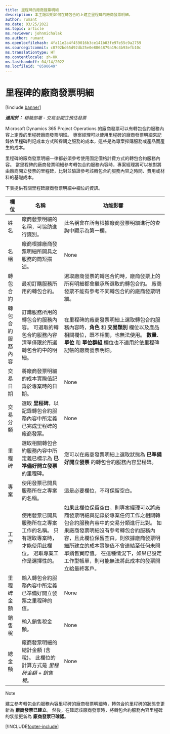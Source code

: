 ```yaml
---
title: 里程碑的廠商發票明細
description: 本主題說明如何在轉包合約上建立里程碑的廠商發票明細。
author: rumant
ms.date: 03/25/2022
ms.topic: article
ms.reviewer: johnmichalak
ms.author: rumant
ms.openlocfilehash: 4fa11e2a4f459016b3ce141b03fe97e55c9a2759
ms.sourcegitcommit: c0792bd65d92db25e0e8864879a19c4b93efb10c
ms.translationtype: HT
ms.contentlocale: zh-HK
ms.lasthandoff: 04/14/2022
ms.locfileid: "8590649"
---
```

# <a name="vendor-invoice-lines-for-milestones"></a>里程碑的廠商發票明細

[!include [banner](../../includes/dataverse-preview.md)]

_**適用於：** 精簡部署 - 交易至開立預估發票_

Microsoft Dynamics 365 Project Operations 的廠商發票可以有轉包合約服務內容上定義的里程碑廠商發票明細。 專案經理可以使用里程碑的廠商發票明細來記錄依里程碑列記成本方式所採購之服務的成本，這些是為專案採購服務或產品而產生的成本。

里程碑的廠商發票明細一律都必須參考使用固定價格計費方式的轉包合約服務內容。 當里程碑的廠商發票明細參考轉包合約服務內容時，專案經理將可以核對將由廠商開立發票的里程碑，比對並驗證參考該轉包合約服務內容之時間、費用或材料的基礎成本。

下表提供有關里程碑廠商發票明細中欄位的資訊。

| 欄位 | 名稱 | 功能影響 |
| --- | --- | --- |
| 姓名 | 廠商發票明細的名稱，可協助進行識別。 | 此名稱會在所有根據廠商發票明細進行的查詢中顯示為第一欄。 |
| 名稱 | 廠商根據廠商發票明細所開具之服務的簡短描述。 | None |
| 轉包合約 | 最初訂購服務所用的轉包合約。 | 選取廠商發票的轉包合約時，廠商發票上的所有明細都會繼承所選取的轉包合約。 廠商發票不能有參考不同轉包合約的廠商發票明細。 |
| 轉包合約服務內容 | 訂購服務所用的轉包合約服務內容。 可選取的轉包合約服務內容清單僅限於所選轉包合約中的明細。 | 在里程碑的廠商發票明細上選取轉包合約服務內容時，**角色** 和 **交易類別** 欄位以及產品相關欄位，既不相關，也無法使用。 **數量**、**單位** 和 **單位群組** 欄位也不適用於依里程碑記帳的廠商發票明細。 |
| 交易日期 | 將廠商發票明細的成本實際值記錄於專案時的日期。 | None |
| 交易分類 | 選取 **里程碑**，以記錄轉包合約服務內容中所定義已完成里程碑的廠商發票。 | None |
| 里程碑 | 選取相關轉包合約服務內容中所定義已標示為 **已準備好開立發票** 的里程碑。 | 您可以在廠商發票明細上選取狀態為 **已準備好開立發票** 的轉包合約服務內容里程碑。 |
| 專案 | 使用發票已開具服務所在之專案的名稱。 | 這是必要欄位，不可保留空白。 |
| 工作 | 使用發票已開具服務所在之專案工作的名稱。 只有選取專案時，才能使用此欄位。 選取專案工作是選擇性的。 | 如果此欄位保留空白，則專案經理可以將廠商發票明細與記錄於專案任何工作之相關轉包合約服務內容中的交易分類進行比對。 如果廠商發票明細沒有參考轉包合約服務內容，且此欄位保留空白，則依據廠商發票明細所建立的成本實際值不會連結至任何未開單銷售實際值。 在這種情況下，如果已設定工作型帳單，則可能無法將此成本的發票開立給最終客戶。 |
| 里程碑金額 | 輸入轉包合約服務內容中所定義已準備好開立發票之里程碑的值。 | None |
| 銷售稅 | 輸入銷售稅金額。 | None |
| 總金額 | 廠商發票明細的總計金額 (含稅)。 此欄位的計算方式是 *里程碑金額* +  *銷售稅*。 | None |

> [!NOTE]
> 建立參考轉包合約服務內容里程碑的廠商發票明細時，轉包合約里程碑的狀態會更新為 **廠商發票已建立**。 然後，在確認該廠商發票時，將轉包合約服務內容里程碑的狀態更新為 **廠商發票已確認**。

[!INCLUDE[footer-include](../../includes/footer-banner.md)]
